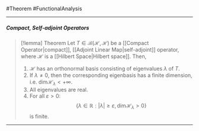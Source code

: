 #Theorem #FunctionalAnalysis 

---
##### Compact, Self-adjoint Operators
> [!lemma] Theorem
> Let $T\in \mathcal{ B}(\mathcal{H},\mathcal{H})$ be a [[Compact Operator|compact]], [[Adjoint Linear Map|self-adjoint]] operator, where $\mathcal{H}$ is a [[Hilbert Space|Hilbert space]]. Then, 
> 1. $\mathcal{H}$ has an orthonormal basis consisting of eigenvalues $\lambda$ of $T$. 
> 2. If $\lambda \neq 0$, then the corresponding eigenbasis has a finite dimension, i.e. $\text{dim} \mathcal{H}_{\lambda}<+\infty$.
> 3. All eigenvalues are real.
> 4. For all $\varepsilon>0$: $$\{ \lambda\in \mathbb{R}:\left| \lambda \right|\geq \varepsilon,\text{dim}\mathcal{H}_{\lambda}>0  \}$$is finite.

---
